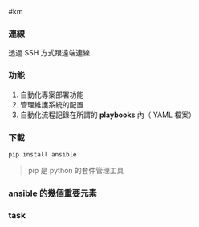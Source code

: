 #km 

### 連線

透過 SSH 方式跟遠端連線


### 功能

1. 自動化專案部署功能
2. 管理維護系統的配置
3. 自動化流程記錄在所謂的 **playbooks** 內（ YAML 檔案）

### 下載

```shell
pip install ansible
```

> pip 是 python 的套件管理工具



### ansible 的幾個重要元素


### task


